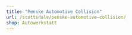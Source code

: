 ```yaml
---
title: "Penske Automotive Collision"
url: /scottsdale/penske-automotive-collision/
shop: Autowerkstatt
---
```


